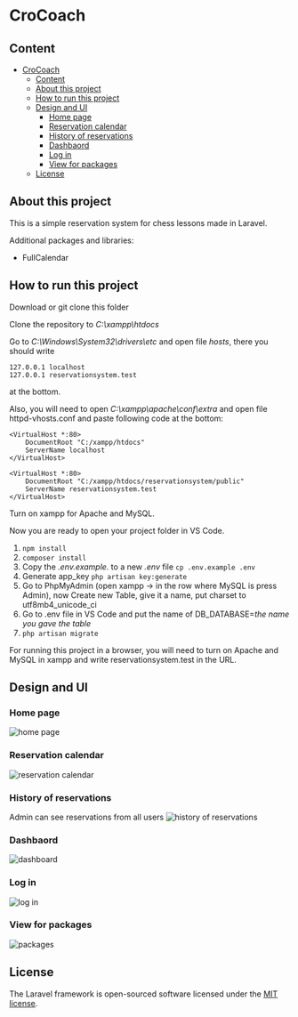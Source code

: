 # CroCoach

## Content
- [CroCoach](#crocoach)
  - [Content](#content)
  - [About this project](#about-this-project)
  - [How to run this project](#how-to-run-this-project)
  - [Design and UI](#design-and-ui)
    - [Home page](#home-page)
    - [Reservation calendar](#reservation-calendar)
    - [History of reservations](#history-of-reservations)
    - [Dashbaord](#dashbaord)
    - [Log in](#log-in)
    - [View for packages](#view-for-packages)
  - [License](#license)

## About this project
This is a simple reservation system for chess lessons made in Laravel.

Additional packages and libraries:
- FullCalendar

## How to run this project
Download or git clone this folder

Clone the repository to *C:\xampp\htdocs* 

Go to  *C:\Windows\System32\drivers\etc* and open file *hosts*, there you should write 
```
127.0.0.1 localhost
127.0.0.1 reservationsystem.test
```
at the bottom. 

Also, you will need to open *C:\xampp\apache\conf\extra* and open file httpd-vhosts.conf and paste following code at the bottom:
```
<VirtualHost *:80>
    DocumentRoot "C:/xampp/htdocs"
    ServerName localhost
</VirtualHost>

<VirtualHost *:80>
    DocumentRoot "C:/xampp/htdocs/reservationsystem/public"
    ServerName reservationsystem.test
</VirtualHost>
```
Turn on xampp for Apache and MySQL.

Now you are ready to open your project folder in VS Code.


1. ```npm install```
2. ```composer install```
3. Copy the *.env.example.* to a new *.env* file ```cp .env.example .env```
4. Generate app_key ```php artisan key:generate``` 
5. Go to PhpMyAdmin (open xampp -> in the row where MySQL is press Admin), now Create new Table, give it a name, put charset to utf8mb4_unicode_ci
6. Go to .env file in VS Code and put the name of DB_DATABASE=*the name you gave the table*
7. ```php artisan migrate```

For running this project in a browser, you will need to turn on Apache and MySQL in xampp and write reservationsystem.test in the URL.

## Design and UI
### Home page
<img src="images/1.png" alt="home page">

### Reservation calendar
<img src="images/2.png" alt="reservation calendar">

### History of reservations
Admin can see reservations from all users
<img src="images/3.png" alt="history of reservations">

### Dashbaord
<img src="images/4.png" alt="dashboard">

### Log in
<img src="images/5.png" alt="log in">

### View for packages
<img src="images/6.png" alt="packages">


## License

The Laravel framework is open-sourced software licensed under the [MIT license](https://opensource.org/licenses/MIT).
